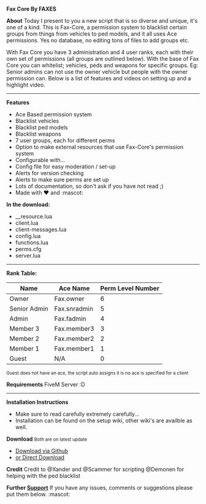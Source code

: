 **Fax Core By FAXES**

**About**
Today I present to you a new script that is so diverse and unique, it's one of a kind. This is Fax-Core, a permission system to blacklist certain groups from things from vehicles to ped models, and it all uses Ace permissions. Yes no database, no editing tons of files to add groups etc. 

With Fax Core you have 3 administration and 4 user ranks, each with their own set of permissions (all groups are outlined below). With the base of Fax Core you can whitelist; vehicles, peds and weapons for specific groups. Eg: Senior admins can not use the owner vehicle but people with the owner permission can. Below is a list of features and videos on setting up and a highlight video.

<hr>

**Features**
- Ace Based permission system
- Blacklist vehicles
- Blacklist ped models
- Blacklist weapons
- 7 user groups, each for different perms
- Option to make external resources that use Fax-Core's permission system
- Configurable with...
- Config file for easy moderation / set-up
- Alerts for version checking
- Alerts to make sure perms are set up
- Lots of documentation, so don't ask if you have not read ;)
- Made with :heart: and :mascot:

**In the download:**
- __resource.lua
- client.lua
- client-messages.lua
- config.lua
- functions.lua
- perms.cfg
- server.lua

<hr>

**Rank Table:**

Name | Ace Name | Perm Level Number
--- | --- | ---
Owner | Fax.owner | 6
Senior Admin | Fax.snradmin | 5
Admin | Fax.fadmin | 4
Member 3 | Fax.member3 | 3
Member 2 | Fax.member2 | 2
Member 1 | Fax.member1 | 1
Guest | N/A | 0

<small>Guest does not have an ace, the script auto assigns it is no ace is specified for a client</small>

**Requirements**
FiveM Server :D

<hr>

**Installation Instructions**

- Make sure to read carefully extremely carefully...
- Installation can be found on the setup wiki, other wiki's are availble as well.

**Download**
<small>Both are on latest update</small>
* [Download via Github](https://github.com/FAXES/Fax-Core)
* <a class="attachment" href="http://faxes.zone/files/fax-core/1.0.rar">or Direct Download</a>

**Credit**
Credit to @Xander and @Scammer for scripting @Demonen for helping with the ped blacklist


**Further [Support](https://faxes.zone/discord)**
If you have any issues, comments or suggestions please put them below. :mascot:
